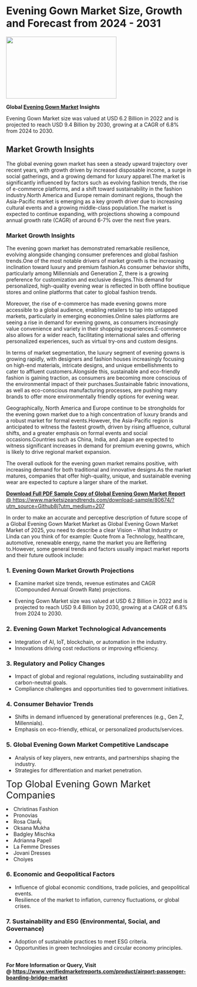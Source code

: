 <H1>Evening Gown Market Size, Growth and Forecast from 2024 - 2031</H1><img class="aligncenter size-medium wp-image-584254" src="https://thirdeyenews.in/wp-content/uploads/2024/09/Global-Market-Research-300x168.jpeg" alt="" width="300" height="168" /><p><strong>Global&nbsp;<a href="https://www.marketsizeandtrends.com/download-sample/80674/?utm_source=Github8j?utm_medium=207">Evening Gown Market</a> Insights</strong></p><p>Evening Gown Market size was valued at USD 6.2 Billion in 2022 and is projected to reach USD 9.4 Billion by 2030, growing at a CAGR of 6.8% from 2024 to 2030.</p><p><h2>Market Growth Insights</h2> <p>The global evening gown market has seen a steady upward trajectory over recent years, with growth driven by increased disposable income, a surge in social gatherings, and a growing demand for luxury apparel.The market is significantly influenced by factors such as evolving fashion trends, the rise of e-commerce platforms, and a shift toward sustainability in the fashion industry.North America and Europe remain dominant regions, though the Asia-Pacific market is emerging as a key growth driver due to increasing cultural events and a growing middle-class population.The market is expected to continue expanding, with projections showing a compound annual growth rate (CAGR) of around 6-7% over the next five years.</p> <p><a href="#"></a></p> <h3>Market Growth Insights</h3> <p>The evening gown market has demonstrated remarkable resilience, evolving alongside changing consumer preferences and global fashion trends.One of the most notable drivers of market growth is the increasing inclination toward luxury and premium fashion.As consumer behavior shifts, particularly among Millennials and Generation Z, there is a growing preference for customization and exclusive designs.This demand for personalized, high-quality evening wear is reflected in both offline boutique stores and online platforms that cater to global fashion trends.</p> <p>Moreover, the rise of e-commerce has made evening gowns more accessible to a global audience, enabling retailers to tap into untapped markets, particularly in emerging economies.Online sales platforms are seeing a rise in demand for evening gowns, as consumers increasingly value convenience and variety in their shopping experiences.E-commerce also allows for a wider reach, facilitating international sales and offering personalized experiences, such as virtual try-ons and custom designs.</p> <p>In terms of market segmentation, the luxury segment of evening gowns is growing rapidly, with designers and fashion houses increasingly focusing on high-end materials, intricate designs, and unique embellishments to cater to affluent customers.Alongside this, sustainable and eco-friendly fashion is gaining traction, as consumers are becoming more conscious of the environmental impact of their purchases.Sustainable fabric innovations, as well as eco-conscious manufacturing processes, are pushing many brands to offer more environmentally friendly options for evening wear.</p> <p>Geographically, North America and Europe continue to be strongholds for the evening gown market due to a high concentration of luxury brands and a robust market for formal events.However, the Asia-Pacific region is anticipated to witness the fastest growth, driven by rising affluence, cultural shifts, and a greater emphasis on formal events and social occasions.Countries such as China, India, and Japan are expected to witness significant increases in demand for premium evening gowns, which is likely to drive regional market expansion.</p> <p>The overall outlook for the evening gown market remains positive, with increasing demand for both traditional and innovative designs.As the market matures, companies that offer high-quality, unique, and sustainable evening wear are expected to capture a larger share of the market.</p> <p><a href="#"></p><p><span class=""><strong>Download Full PDF Sample Copy of Global Evening Gown Market Report</strong> @ <a href="https://www.marketsizeandtrends.com/download-sample/80674/?utm_source=Github8j?utm_medium=207" target="_blank">https://www.marketsizeandtrends.com/download-sample/80674/?utm_source=Github8j?utm_medium=207</a></span></p><p>In order to make an accurate and perceptive description of future scope of a Global&nbsp;Evening Gown Market Market as Global&nbsp;Evening Gown Market Market of 2025, you need to describe a clear Vision &ndash; What Industry or Linda can you think of for example: Quote from a Technology, healthcare, automotive, renewable energy, name the market you are Reffering to.However, some general trends and factors usually impact market reports and their future outlook include:</p><h3>1.&nbsp;<strong>Evening Gown Market Growth Projections</strong></h3><ul><li>Examine market size trends, revenue estimates and CAGR (Compounded Annual Growth Rate) projections.</li><li><p>Evening Gown Market size was valued at USD 6.2 Billion in 2022 and is projected to reach USD 9.4 Billion by 2030, growing at a CAGR of 6.8% from 2024 to 2030.</p></li></ul><h3>2.&nbsp;<strong>Evening Gown Market Technological Advancements</strong></h3><ul><li>Integration of AI, IoT, blockchain, or automation in the industry.</li><li>Innovations driving cost reductions or improving efficiency.</li></ul><h3>3.&nbsp;<strong>Regulatory and Policy Changes</strong></h3><ul><li>Impact of global and regional regulations, including sustainability and carbon-neutral goals.</li><li>Compliance challenges and opportunities tied to government initiatives.</li></ul><h3>4.&nbsp;<strong>Consumer Behavior Trends</strong></h3><ul><li>Shifts in demand influenced by generational preferences (e.g., Gen Z, Millennials).</li><li>Emphasis on eco-friendly, ethical, or personalized products/services.</li></ul><h3>5.&nbsp;<strong>Global Evening Gown Market Competitive Landscape</strong></h3><ul><li>Analysis of key players, new entrants, and partnerships shaping the industry.</li><li>Strategies for differentiation and market penetration.</li></ul><p data-pm-slice="1 1 []"><span style="color: inherit; font-family: inherit; font-size: 25px;">Top Global Evening Gown Market Companies</span></p><div class="" data-test-id=""><p><li>Christinas Fashion</li><li> Pronovias</li><li> Rosa ClarÃ¡</li><li> Oksana Mukha</li><li> Badgley Mischka</li><li> Adrianna Papell</li><li> La Femme Dresses</li><li> Jovani Dresses</li><li> Choiyes</li></p></div><h3>6.&nbsp;<strong>Economic and Geopolitical Factors</strong></h3><ul><li>Influence of global economic conditions, trade policies, and geopolitical events.</li><li>Resilience of the market to inflation, currency fluctuations, or global crises.</li></ul><h3>7.&nbsp;<strong>Sustainability and ESG (Environmental, Social, and Governance)</strong></h3><ul><li>Adoption of sustainable practices to meet ESG criteria.</li><li>Opportunities in green technologies and circular economy principles.</li></ul><h2><strong style="font-size: 14px;">For More Information or Query, Visit @&nbsp;</strong><a style="background-color: #ffffff; font-size: 14px;" href="https://www.marketsizeandtrends.com/report/evening-gown-market/" target="_blank">https://www.verifiedmarketreports.com/product/airport-passenger-boarding-bridge-market</a></h2>